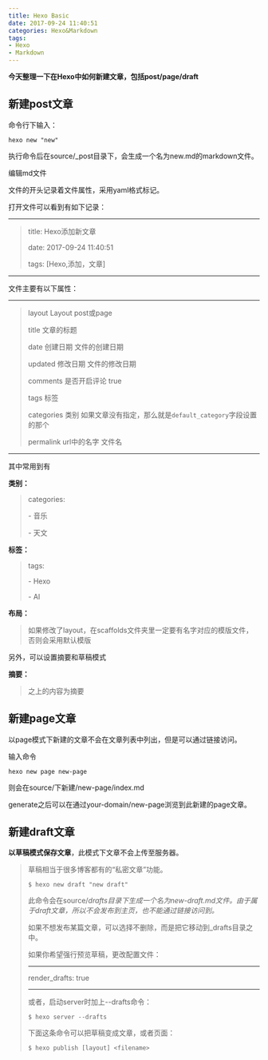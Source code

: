 ```yaml
---
title: Hexo Basic
date: 2017-09-24 11:40:51
categories: Hexo&Markdown
tags: 
- Hexo
- Markdown
---
```


**今天整理一下在Hexo中如何新建文章，包括post/page/draft**

## 新建post文章

命令行下输入：

```Hexo
hexo new "new"
```

执行命令后在source/_post目录下，会生成一个名为new.md的markdown文件。

编辑md文件

文件的开头记录着文件属性，采用yaml格式标记。

<!--more-->

打开文件可以看到有如下记录：

---

>  title: Hexo添加新文章
>
>  date: 2017-09-24 11:40:51
>
>  tags: [Hexo,添加，文章]

---

文件主要有以下属性：

---

> layout    Layout    post或page
>
> title    文章的标题
>
> date    创建日期    文件的创建日期
>
> updated    修改日期    文件的修改日期
>
> comments    是否开启评论    true
>
> tags    标签
>
> categories    类别    如果文章没有指定，那么就是`default_category`字段设置的那个
>
> permalink    url中的名字    文件名

---

其中常用到有

**类别：**

>  categories:
>
>  \- 音乐
>
>  \- 天文

**标签：**

> tags:
>
> \- Hexo
>
> \- AI
>

**布局：**

> 如果修改了layout，在scaffolds文件夹里一定要有名字对应的模版文件，否则会采用默认模版

另外，可以设置摘要和草稿模式

**摘要：**

> <!--more-->之上的内容为摘要

## 新建page文章

以page模式下新建的文章不会在文章列表中列出，但是可以通过链接访问。

输入命令

```hexo
hexo new page new-page
```

则会在source/下新建/new-page/index.md

generate之后可以在通过your-domain/new-page浏览到此新建的page文章。

## 新建draft文章

**以草稿模式保存文章**，此模式下文章不会上传至服务器。

> 草稿相当于很多博客都有的“私密文章”功能。
>
> ```hexo
> $ hexo new draft "new draft"
> ```
>
> 此命令会在source/_drafts目录下生成一个名为new-draft.md文件。由于属于draft文章，所以不会发布到主页，也不能通过链接访问到。_
>
> 如果不想发布某篇文章，可以选择不删除，而是把它移动到_drafts目录之中。
>
> 如果你希望强行预览草稿，更改配置文件：
>
> ---
>
> render_drafts: true
>
> ---
>
> 或者，启动server时加上--drafts命令：
>
> ```
> $ hexo server --drafts
> ```
>
> 下面这条命令可以把草稿变成文章，或者页面：
>
> ```
> $ hexo publish [layout] <filename>
> ```
